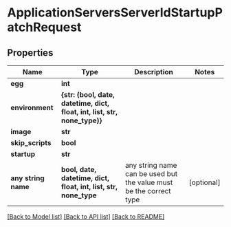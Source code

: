 # ApplicationServersServerIdStartupPatchRequest


## Properties
Name | Type | Description | Notes
------------ | ------------- | ------------- | -------------
**egg** | **int** |  | 
**environment** | **{str: (bool, date, datetime, dict, float, int, list, str, none_type)}** |  | 
**image** | **str** |  | 
**skip_scripts** | **bool** |  | 
**startup** | **str** |  | 
**any string name** | **bool, date, datetime, dict, float, int, list, str, none_type** | any string name can be used but the value must be the correct type | [optional]

[[Back to Model list]](../README.md#documentation-for-models) [[Back to API list]](../README.md#documentation-for-api-endpoints) [[Back to README]](../README.md)


